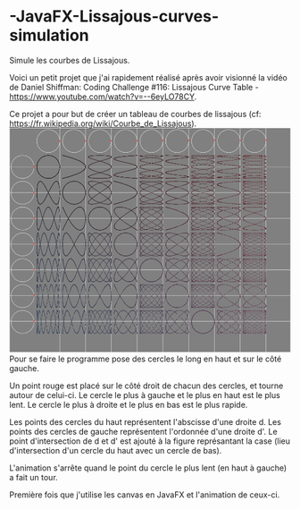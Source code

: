 # -JavaFX-Lissajous-curves-simulation
Simule les courbes de Lissajous.

Voici un petit projet que j'ai rapidement réalisé après avoir visionné la vidéo de Daniel Shiffman:
Coding Challenge #116: Lissajous Curve Table - https://www.youtube.com/watch?v=--6eyLO78CY.

Ce projet a pour but de créer un tableau de courbes de lissajous (cf: https://fr.wikipedia.org/wiki/Courbe_de_Lissajous).
![alt text](lissajous.PNG)
Pour se faire le programme pose des cercles le long en haut et sur le côté gauche.

Un point rouge est placé sur le côté droit de chacun des cercles, et tourne autour de celui-ci.
Le cercle le plus à gauche et le plus en haut est le plus lent.
Le cercle le plus à droite et le plus en bas est le plus rapide.

Les points des cercles du haut représentent l'abscisse d'une droite d.
Les points des cercles de gauche représentent l'ordonnée d'une droite d'.
Le point d'intersection de d et d' est ajouté à la figure représantant la case (lieu d'intersection d'un cercle du haut avec un cercle de bas).

L'animation s'arrête quand le point du cercle le plus lent (en haut à gauche) a fait un tour.

Première fois que j'utilise les canvas en JavaFX et l'animation de ceux-ci.